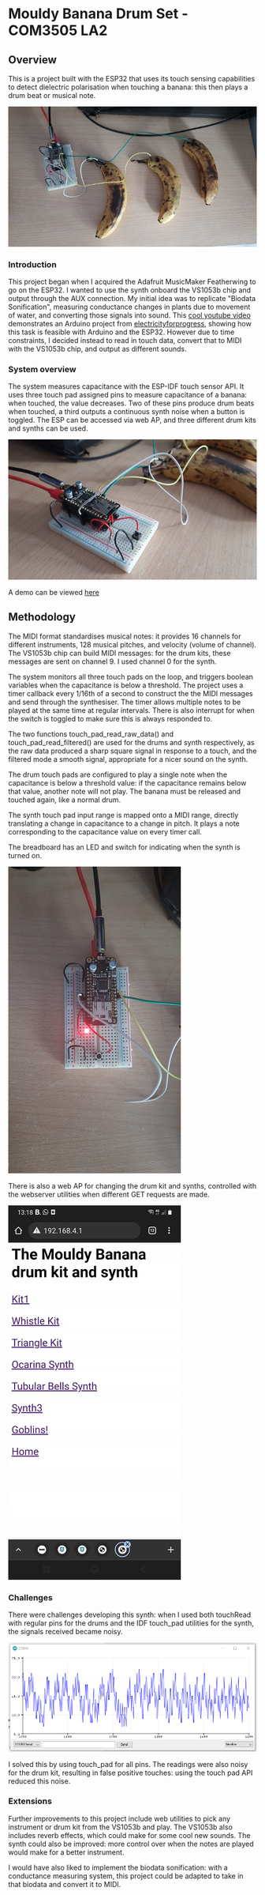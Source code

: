
# Mouldy Banana Drum Set - COM3505 LA2
## Overview
This is a project built with the ESP32 that uses its touch sensing capabilities to detect dielectric polarisation when touching a banana: this then plays a drum beat or musical note.

![full view](LA2/screenshots/full_view.jpg)


### Introduction
This project began when I acquired the Adafruit MusicMaker Featherwing to go on the ESP32. I wanted to use the synth onboard the VS1053b chip and output through the AUX connection. My initial idea was to replicate "Biodata Sonification", measuring conductance changes in plants due to movement of water, and converting those signals into sound. This [cool youtube video](https://www.youtube.com/watch?v=yuJhKUunYPE&ab_channel=Felbify) demonstrates an Arduino project from [electricityforprogress](https://github.com/electricityforprogress), showing how this task is feasible with Arduino and the ESP32. However due to time constraints, I decided instead to read in touch data, convert that to MIDI with the VS1053b chip, and output as different sounds.

### System overview
The system measures capacitance with the ESP-IDF touch sensor API. It uses three touch pad assigned pins to measure capacitance of a banana: when touched, the value decreases. Two of these pins produce drum beats when touched, a third outputs a continuous synth noise when a button is toggled. The ESP can be accessed via web AP, and three different drum kits and synths can be used.

![side view](LA2/screenshots/side_view.jpg)

A demo can be viewed [here](https://youtube.com/shorts/eBodOFNzvpg)

## Methodology

The MIDI format standardises musical notes: it provides 16 channels for different instruments, 128 musical pitches, and velocity (volume of channel). The VS1053b chip can build MIDI messages: for the drum kits, these messages are sent on channel 9. I used channel 0 for the synth.

The system monitors all three touch pads on the loop, and triggers boolean variables when the capacitance is below a threshold. The project uses a timer callback every 1/16th of a second to construct the the MIDI messages and send through the synthesiser. The timer allows multiple notes to be played at the same time at regular intervals. There is also interrupt for when the switch is toggled to make sure this is always responded to.

The two functions touch_pad_read_raw_data() and touch_pad_read_filtered() are used for the drums and synth respectively, as the raw data produced a sharp square signal in response to a touch, and the filtered mode a smooth signal, appropriate for a nicer sound on the synth.

The drum touch pads are configured to play a single note when the capacitance is below a threshold value: if the capacitance remains below that value, another note will not play. The banana must be released and touched again, like a normal drum.

The synth touch pad input range is mapped onto a MIDI range, directly translating a change in capacitance to a change in pitch. It plays a note corresponding to the capacitance value on every timer call.

The breadboard has an LED and switch for indicating when the synth is turned on.

![top view](LA2/screenshots/led.jpg)

There is also a web AP for changing the drum kit and synths, controlled with the webserver utilities when different GET requests are made.

![enter image description here](LA2/screenshots/web.jpg)

### Challenges

There were challenges developing this synth: when I used both touchRead with regular pins for the drums and the IDF touch_pad utilities for the synth, the signals received became noisy.

![enter image description here](LA2/screenshots/touchpadreadings.png)

I solved this by using touch_pad for all pins. The readings were also noisy for the drum kit, resulting in false positive touches: using the touch pad API reduced this noise.

### Extensions

Further improvements to this project include web utilities to pick any instrument or drum kit from the VS1053b and play. The VS1053b also includes reverb effects, which could make for some cool new sounds. The synth could also be improved: more control over when the notes are played would make for a better instrument.

I would have also liked to implement the biodata sonification: with a conductance measuring system, this project could be adapted to take in that biodata and convert it to MIDI.